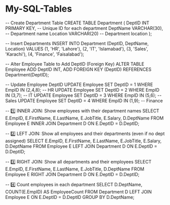 # My-SQL-Tables
-- Create Department Table
CREATE TABLE Department (
    DeptID INT PRIMARY KEY,          -- Unique ID for each department
    DeptName VARCHAR(30),            -- Department name
    Location VARCHAR(20)             -- Department location
);

-- Insert Departments
INSERT INTO Department (DeptID, DeptName, Location) VALUES
(1, 'HR', 'Lahore'),
(2, 'IT', 'Islamabad'),
(3, 'Sales', 'Karachi'),
(4, 'Finance', 'Faisalabad');

-- Alter Employee Table to Add DeptID (Foreign Key)
ALTER TABLE Employee
ADD DeptID INT,
ADD FOREIGN KEY (DeptID) REFERENCES Department(DeptID);

-- Update Employee DeptID
UPDATE Employee SET DeptID = 1 WHERE EmpID IN (2,4,8);   -- HR
UPDATE Employee SET DeptID = 2 WHERE EmpID IN (3,7);      -- IT
UPDATE Employee SET DeptID = 3 WHERE EmpID IN (5,6);      -- Sales
UPDATE Employee SET DeptID = 4 WHERE EmpID IN (1,9);      -- Finance

-- 1️⃣ INNER JOIN: Show employees with their department names
SELECT E.EmpID, E.FirstName, E.LastName, E.JobTitle, E.Salary, D.DeptName
FROM Employee E
INNER JOIN Department D ON E.DeptID = D.DeptID;

-- 2️⃣ LEFT JOIN: Show all employees and their departments (even if no dept assigned)
SELECT E.EmpID, E.FirstName, E.LastName, E.JobTitle, E.Salary, D.DeptName
FROM Employee E
LEFT JOIN Department D ON E.DeptID = D.DeptID;

-- 3️⃣ RIGHT JOIN: Show all departments and their employees
SELECT E.EmpID, E.FirstName, E.LastName, E.JobTitle, D.DeptName
FROM Employee E
RIGHT JOIN Department D ON E.DeptID = D.DeptID;

-- 4️⃣ Count employees in each department
SELECT D.DeptName, COUNT(E.EmpID) AS EmployeeCount
FROM Department D
LEFT JOIN Employee E ON E.DeptID = D.DeptID
GROUP BY D.DeptName;